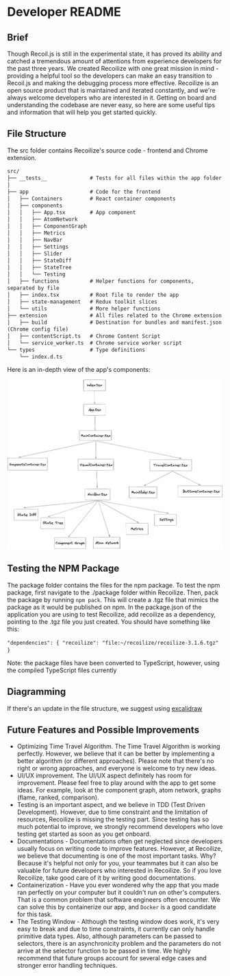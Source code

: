 # Developer README

## Brief

Though Recoil.js is still in the experimental state, it has proved its ability and catched a tremendous amount of attentions from experience developers for the past three years. We created Recoilize with one great mission in mind - providing a helpful tool so the developers can make an easy transition to Recoil.js and making the debugging process more effective. Recoilize is an open source product that is maintained and iterated constantly, and we're always welcome developers who are interested in it. Getting on board and understanding the codebase are never easy, so here are some useful tips and information that will help you get started quickly.

## File Structure

The src folder contains Recoilize's source code - frontend and Chrome extension.

```
src/                        
├── __tests__              # Tests for all files within the app folder 
│                     
├── app                    # Code for the frontend
│   ├── Containers         # React container components
│   ├── components
│   │   ├── App.tsx        # App component
│   │   ├── AtomNetwork
│   │   ├── ComponentGraph
│   │   ├── Metrics
│   │   ├── NavBar
│   │   ├── Settings
│   │   ├── Slider
│   │   ├── StateDiff
│   │   ├── StateTree
│   │   └── Testing
│   ├── functions          # Helper functions for components, separated by file
│   ├── index.tsx          # Root file to render the app
│   ├── state-management   # Redux toolkit slices
│   └── utils              # More helper functions
├── extension              # All files related to the Chrome extension
│   ├── build              # Destination for bundles and manifest.json (Chrome config file)
│   ├── contentScript.ts   # Chrome Content Script
│   └── service_worker.ts  # Chrome service worker script
└── types                  # Type definitions
    └── index.d.ts
```


Here is an in-depth view of the app's components:

![FRONTEND DATA FLOW](../assets/Diagram.png)

## Testing the NPM Package
The package folder contains the files for the npm package. To test the npm package, first navigate to the ./package folder within Recoilize. Then, pack the package by running `npm pack`. This will create a .tgz file that mimics the package as it would be published on npm. In the package.json of the application you are using to test Recoilize, add recoilize as a dependency, pointing to the .tgz file you just created. You should have something like this: 

`"dependencies": {
  "recoilize": "file:~/recoilize/recoilize-3.1.6.tgz"
}`

Note: the package files have been converted to TypeScript, however, using the compiled TypeScript files currently 

## Diagramming

If there's an update in the file structure, we suggest using [excalidraw](https://excalidraw.com/)

## Future Features and Possible Improvements

- Optimizing Time Travel Algorithm. The Time Travel Algorithm is working perfectly. However, we believe that it can be better by implementing a better algorithm (or different approaches). Please note that there's no right or wrong approaches, and everyone is welcome to try new ideas.
- UI/UX improvement. The UI/UX aspect definitely has room for improvement. Please feel free to play around with the app to get some ideas. For example, look at the component graph, atom network, graphs (flame, ranked, comparison).
- Testing is an important aspect, and we believe in TDD (Test Driven Development). However, due to time constraint and the limitation of resources, Recoilize is missing the testing part. Since testing has so much potential to improve, we strongly recommend developers who love testing get started as soon as you get onboard.
- Documentations - Documentations often get neglected since developers usually focus on writing code to improve features. However, at Recoilize, we believe that documenting is one of the most important tasks. Why? Because it's helpful not only for you, your teammates but it can also be valuable for future developers who interested in Recoilize. So if you love Recoilize, take good care of it by writing good documentations.
- Containerization - Have you ever wondered why the app that you made ran perfectly on your computer but it couldn't run on other's computers. That is a common problem that software engineers often encounter. We can solve this by containerize our app, and `Docker` is a good candidate for this task.
- The Testing Window - Although the testing window does work, it's very easy to break and due to time constraints, it currently can only handle primitive data types. Also, although parameters can be passed to selectors, there is an asynchronicity problem and the parameters do not arrive at the selector function to be passed in time. We highly recommend that future groups account for several edge cases and stronger error handling techniques.
